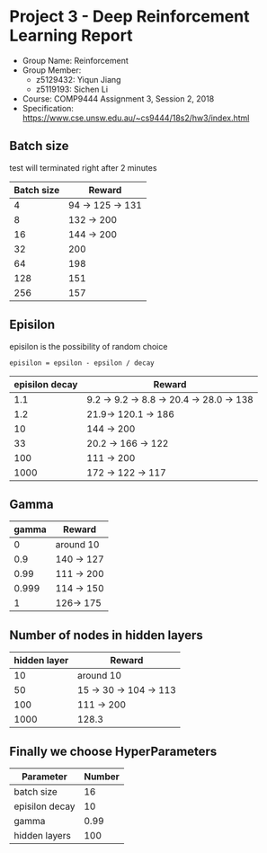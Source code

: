 # Project 3 - Deep Reinforcement Learning Report

- Group Name: Reinforcement
- Group Member:
    - z5129432: Yiqun Jiang
    - z5119193: Sichen Li
- Course: COMP9444 Assignment 3, Session 2, 2018
- Specification: https://www.cse.unsw.edu.au/~cs9444/18s2/hw3/index.html

## Batch size

test will terminated right after 2 minutes

Batch size      | Reward       
----------------|--------------------------------
4               | 94 -> 125 -> 131
8               | 132 -> 200
16              | 144 -> 200
32              | 200     
64              | 198     
128             | 151     
256             | 157     

## Episilon

episilon is the possibility of random choice

`episilon = epsilon - epsilon / decay`

episilon decay  | Reward
----------------|-----------------------------------------
1.1             | 9.2 -> 9.2 -> 8.8 -> 20.4 -> 28.0 -> 138     
1.2             | 21.9-> 120.1 -> 186
10              | 144 -> 200
33              | 20.2 -> 166 -> 122
100             | 111 -> 200
1000            | 172 -> 122 -> 117

## Gamma

gamma           | Reward      
----------------|-----------------------------------------------
0               | around 10
0.9             | 140 -> 127      
0.99            | 111 -> 200            
0.999           | 114 -> 150           
1               | 126-> 175

## Number of nodes in hidden layers 

hidden layer    | Reward      
----------------|--------------------------------
10              | around 10           
50              | 15 -> 30 -> 104 -> 113
100             | 111 -> 200            
1000            | 128.3            

## Finally we choose HyperParameters

Parameter       | Number
----------------|-------------
batch size      | 16
episilon decay  | 10
gamma           | 0.99    
hidden layers   | 100
